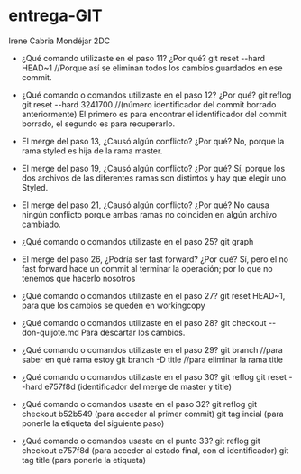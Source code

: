 # entrega-GIT
Irene Cabria Mondéjar 2DC
- ¿Qué comando utilizaste en el paso 11? ¿Por qué?
git reset --hard HEAD~1 //Porque así se eliminan todos los cambios guardados en ese commit.

- ¿Qué comando o comandos utilizaste en el paso 12? ¿Por qué?
git reflog
git reset --hard 3241700 //(número identificador del commit borrado anteriormente)
El primero es para encontrar el identificador del commit borrado, el segundo es para recuperarlo.

- El merge del paso 13, ¿Causó algún conflicto? ¿Por qué?
No, porque la rama styled es hija de la rama master.

- El merge del paso 19, ¿Causó algún conflicto? ¿Por qué?
Sí, porque los dos archivos de las diferentes ramas son distintos y hay que elegir uno. Styled.

- El merge del paso 21, ¿Causó algún conflicto? ¿Por qué?
No causa ningún conflicto porque ambas ramas no coinciden en algún archivo cambiado.

- ¿Qué comando o comandos utilizaste en el paso 25?
git graph

- El merge del paso 26, ¿Podría ser fast forward? ¿Por qué?
Sí, pero el no fast forward hace un commit al terminar la operación; por lo que no tenemos que hacerlo nosotros

- ¿Qué comando o comandos utilizaste en el paso 27?
git reset HEAD~1, para que los cambios se queden en workingcopy

- ¿Qué comando o comandos utilizaste en el paso 28?
git checkout -- don-quijote.md
Para descartar los cambios.

- ¿Qué comando o comandos utilizaste en el paso 29?
git branch //para saber en qué rama estoy
git branch -D title //para eliminar la rama title

- ¿Qué comando o comandos utilizaste en el paso 30?
git reflog
git reset --hard e757f8d (identificador del merge de master y title)

- ¿Qué comando o comandos usaste en el paso 32?
git reflog
git checkout b52b549 (para acceder al primer commit)
git tag incial (para ponerle la etiqueta del siguiente paso)

- ¿Qué comando o comandos usaste en el punto 33? 
git reflog
git checkout e757f8d (para acceder al estado final, con el identificador)
git tag title (para ponerle la etiqueta)
